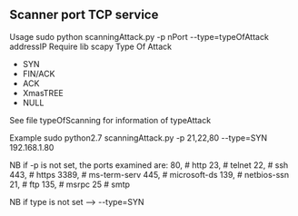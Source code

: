 ## Scanner port TCP service

Usage
sudo python scanningAttack.py -p nPort --type=typeOfAttack addressIP
Require lib scapy
Type Of Attack
- SYN
- FIN/ACK
- ACK
- XmasTREE
- NULL

See file typeOfScanning for information of typeAttack

Example
sudo python2.7 scanningAttack.py -p 21,22,80 --type=SYN 192.168.1.80

NB if -p is not set, the ports examined are:
	   80,     # http
           23,     # telnet
           22,     # ssh
           443,    # https
           3389,   # ms-term-serv
           445,    # microsoft-ds
           139,    # netbios-ssn
           21,     # ftp
           135,    # msrpc
           25     # smtp

NB if type is not set --> --type=SYN
